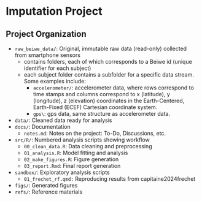 # Imputation Project 

## Project Organization 
- `raw_beiwe_data/`: Original, immutable raw data (read-only) collected from smartphone sensors
    - contains folders, each of which corresponds to a Beiwe id (unique identifier for each subject)
    - each subject folder contains a subfolder for a specific data stream. Some examples include:
        - `accelerometer/`: accelerometer data, where rows correspond to time stamps and columns correspond to x (latitude), y (longitude), z (elevation) coordinates in the Earth-Centered, Earth-Fixed (ECEF) Cartesian coordinate system.   
        - `gps\`: gps data, same structure as accelerometer data.
- `data/`: Cleaned data ready for analysis
- `docs/`: Documentation
  - `notes.md`: Notes on the project: To-Do, Discussions, etc.
- `src/R/`: Numbered analysis scripts showing workflow
  - `00_clean_data.R`: Data cleaning and preprocessing
  - `01_analysis.R`: Model fitting and analysis
  - `02_make_figures.R`: Figure generation
  - `03_report.Rmd`: Final report generation
- `sandbox/`: Exploratory analysis scripts
  - `01_frechet_rf.qmd:` Reproducing results from capitaine2024frechet
- `figs/`: Generated figures
- `refs/`: Reference materials
